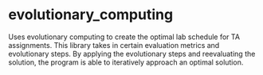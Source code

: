 # evolutionary_computing

Uses evolutionary computing to create the optimal lab schedule for TA assignments. This library takes in certain evaluation metrics and evolutionary steps. By applying the evolutionary steps and reevaluating the solution, the program is able to iteratively approach an optimal solution.

